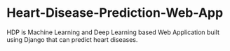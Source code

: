 # Heart-Disease-Prediction-Web-App
HDP is Machine Learning and Deep Learning based Web Application built using Django that can predict heart diseases.
